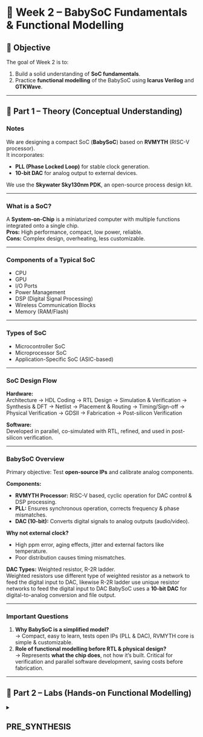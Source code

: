 # 📘 Week 2 – BabySoC Fundamentals & Functional Modelling

## 🎯 Objective
The goal of Week 2 is to:
1. Build a solid understanding of **SoC fundamentals**.
2. Practice **functional modelling** of the BabySoC using **Icarus Verilog** and **GTKWave**.

---

## 📖 Part 1 – Theory (Conceptual Understanding)

### Notes
We are designing a compact SoC (**BabySoC**) based on **RVMYTH** (RISC-V processor).  
It incorporates:
- **PLL (Phase Locked Loop)** for stable clock generation.
- **10-bit DAC** for analog output to external devices.  

We use the **Skywater Sky130nm PDK**, an open-source process design kit.

---

### What is a SoC?
A **System-on-Chip** is a miniaturized computer with multiple functions integrated onto a single chip.  
**Pros:** High performance, compact, low power, reliable.  
**Cons:** Complex design, overheating, less customizable.

---

### Components of a Typical SoC
- CPU  
- GPU  
- I/O Ports  
- Power Management  
- DSP (Digital Signal Processing)  
- Wireless Communication Blocks  
- Memory (RAM/Flash)  

---

### Types of SoC
- Microcontroller SoC  
- Microprocessor SoC  
- Application-Specific SoC (ASIC-based)  

---

### SoC Design Flow

**Hardware:**  
Architecture → HDL Coding → RTL Design → Simulation & Verification → Synthesis & DFT → Netlist → Placement & Routing → Timing/Sign-off → Physical Verification → GDSII → Fabrication → Post-silicon Verification  

**Software:**  
Developed in parallel, co-simulated with RTL, refined, and used in post-silicon verification.  

---

### BabySoC Overview
Primary objective: Test **open-source IPs** and calibrate analog components.

**Components:**
- **RVMYTH Processor:** RISC-V based, cyclic operation for DAC control & DSP processing.  
- **PLL:** Ensures synchronous operation, corrects frequency & phase mismatches.  
- **DAC (10-bit):** Converts digital signals to analog outputs (audio/video).

**Why not external clock?**
- High ppm error, aging effects, jitter and external factors like temperature.  
- Poor distribution causes timing mismatches.  

**DAC Types:** Weighted resistor, R-2R ladder.  
Weighted resistors use different type of weighted resistor as a network to feed the digital input to DAC, likewise R-2R ladder use unique resistor networks to feed the digital input to DAC
BabySoC uses a **10-bit DAC** for digital-to-analog conversion and file output.

---

### Important Questions
1. **Why BabySoC is a simplified model?**  
   → Compact, easy to learn, tests open IPs (PLL & DAC), RVMYTH core is simple & customizable.  
2. **Role of functional modelling before RTL & physical design?**  
   → Represents **what the chip does**, not how it’s built. Critical for verification and parallel software development, saving costs before fabrication.

---



## 📖 Part 2 – Labs (Hands-on Functional Modelling)
<details>
<summary><h2>PRE_SYNTHESIS</h2></summary>
### Tools Installed
- **Icarus Verilog (`iverilog`)** → compile Verilog modules.  
- **GTKWave** → view waveform files (`.vcd`).  

### Steps Followed

1. **System Update and Dependencies**
```bash
sudo apt update
sudo apt install python3 python3-venv python3-pip -y
```
```bash
cd ~/VLSI
git clone https://github.com/manili/VSDBabySoC.git
cd VSDBabySoC
```
```bash
python3 -m venv sp_env
source sp_env/bin/activate
```
```bash
pip install --upgrade pip
pip install pyyaml click sandpiper-saas
which sandpiper-saas
# Should show: ~/VLSI/VSDBabySoC/sp_env/bin/sandpiper-saas
```
```bash
sandpiper-saas -i ./src/module/*.tlv \
               -o rvmyth.v \
               --bestsv \
               --noline \
               -p verilog \
               --outdir ./src/module/
```
```bash
mkdir -p output/pre_synth_sim
iverilog -o output/pre_synth_sim/pre_synth_sim.out \
  -DPRE_SYNTH_SIM \
  -I src/include -I src/module \
  src/module/testbench.v

cd output/pre_synth_sim
./pre_synth_sim.out
gtkwave pre_synth_sim.vcd
```
## Presynthesis Implementation
![Presynthesis](Lab_image/Presynthesis.jpg)

## Final Folder Tree Setup will be like:

```txt
~/VLSIVSDBabySoC/
├── src/
│   ├── include/
│   │   ├── sandpiper.vh
│   │   └── other header files...
│   ├── module/
│   │   ├── vsdbabysoc.v      # Top-level module integrating all components
│   │   ├── rvmyth.v          # RISC-V core module
│   │   ├── avsdpll.v         # PLL module
│   │   ├── avsddac.v         # DAC module
│   │   └── testbench.v       # Testbench for simulation
└── output/
└── compiled_tlv/         # Holds compiled intermediate files if needed
```
## 🔍 Pre-Synthesis Simulation Observations
![Presynthesis](Lab_Images/Presynthesis_OP.jpg)
### ⏱️ Clock
- **Asserted** at `12.5 ns`, **deasserted** at `25 ns`
- Effective clock period = `25 ns`
- Frequency = **1 / 25 ns = 40 MHz**

👉 Note: `12.5 ns` is the half-period, so the full cycle is 25 ns → 40 MHz.

### 🎚 RV → DAC Conversion
- `rv_to_dac` produces a 10-bit digital value (`0–1023`)
- DAC output is computed as:
```
V_OUT = rv_to_dac/1023
Example from the Simulation: if `rv_to_dac = 117
  V_OUT = 17/1023
  V_OUT = 0.166 (The Calculation is matchning with output
```
![Presynthesis](Lab_Images/Presynthesis_OP_Details.jpg)
</details>

